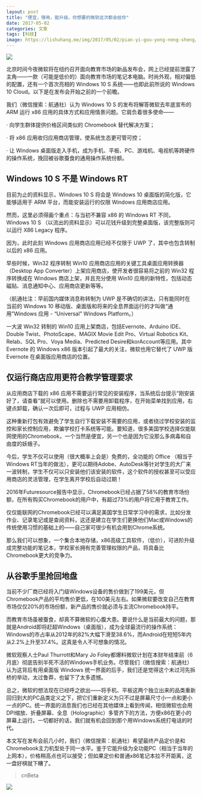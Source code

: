 ```yaml
---
layout: post
title: "便宜，够用，能升级，你想要的微软这次都会给你"
date: 2017-05-02
categories: 文章
tags: [科技]
image: https://lishuhang.me/img/2017/05/02/pian-yi-gou-yong-neng-sheng/01.jpg
---
```


![](http://mmbiz.qpic.cn/mmbiz_jpg/AdRKyBVLoHK6xoQiciccRYicNe1sGu6vgSdytI98TOD46Jag4iamDiaofvTBicweH8QdeibQ1H8ykCN3QWU37pUIErPkQ/0?wx_fmt=jpeg)

北京时间今夜微软将在纽约召开面向教育市场的新品发布会，网上已经提前泄露了主角——一款（可能是低价的）面向教育市场的笔记本电脑。时尚外观，相对偏低的配置，还有一个首次亮相的 Windows 10 S 系统——也即此前所说的 Windows 10 Cloud。以下是在发布会开始之前的一个前瞻。

我们（微信搜索：航通社）认为 Windows 10 S 的发布将解答微软去年底宣布的 ARM 运行 x86 应用的具体方式和应用情景问题。它肩负着很多使命——

· 向学生群体提供价格区间类似的 Chromebook 替代解决方案；

· 将 x86 应用收归应用商店管理，使系统生态更可管可控；

· 让 Windows 桌面版走入手机，成为手机、平板、PC、游戏机、电视机等跨硬件的操作系统，挽回被谷歌蚕食的通用操作系统份额。

## Windows 10 S 不是 Windows RT

目前为止的资料显示，Windows 10 S 将会是 Windows 10 桌面版的简化版，它能够适用于 ARM 平台，而能安装运行的仅限 Windows 应用商店应用。

然而，这里必须得画个重点：与当初不兼容 x86 的 Windows RT 不同，Windows 10 S （以流出的资料显示）可以花钱升级到完整桌面版，该完整版则可以运行 X86 Legacy 程序。

因为，此时此刻 Windows 应用商店应用已经不仅限于 UWP 了，其中也包含转制以后的 x86 应用。

早些时候，Win32 程序转制 Win10 应用商店应用的关键工具桌面应用转换器（Desktop App Converter）上架应用商店，使开发者很容易将之前的 Win32 程序转换成在 Windows 商店上架，并且充分使用 Win10 应用的新特性，包括动态磁贴、消息通知中心、应用商店更新等等。

（航通社注：早前国内媒体消息称转制为 UWP 是不确切的讲法，只有能同时在 当前的 Windows 10 移动版、桌面版和将来的全息界面运行的才叫做“通用”Windows 应用 - “Universal” Windows Platform。）

一大波 Win32 转制的 Win10 应用上架商店，包括Evernote、Arduino IDE、Double Twist、PhotoScape、MAGIX Movie Edit Pro、Virtual Robotics Kit、Relab、SQL Pro、Voya Media、Predicted Desire和korAccount等应用。其中 Evernote 的 Windows x86 版本引起了最大的关注，微软也用它替代了 UWP 版 Evernote 在桌面版应用商店的位置。

## 仅运行商店应用更符合教学管理要求

从应用商店下载的 x86 应用不需要运行常见的安装程序，当系统后台提示“刚安装好了，请查看”就可以使用。删除也不需要用卸载程序，在开始菜单找到应用，右键点卸载，确认一次后即可，过程与 UWP 应用相仿。

这种重新打包有效避免了学生自行下载安装不需要的应用，或者绕过学校安装的监控和家长控制应用，欺骗学校打卡系统等可能。要知道，很多美国学校选择仅能联网使用的Chromebook，一个当然是便宜，另一个也是因为它没那么多病毒和自由度的妖蛾子。

今后，学生不仅可以使用（很大概率上会是）免费的，全功能的 Office （相当于Windows RT当年的做法），更可以期待Adobe、AutoDesk等针对学生的大厂来一波转制，学生不仅可以只安装他们该安装的软件，这个软件的授权甚至可以受应用商店的灵活管理，在学生离开学校后自动过期！

2016年Futuresource报告中显示，Chromebook已经占据了58%的教育市场份额，在所有购买Chromebook的用户中，有超过73%的用户将它用于教育工作。

仅仅能联网的Chromebook已经可以满足美国学生日常学习中的需求，比如分发作业、记录笔记或是查阅资料，这还是建立在学生们更换他们Mac或Windows的传统使用习惯的基础上的——自己家可很少有机会用到Chrome系统。

那么我们可以想象，一个集合本地存储，x86高级工具软件，（低价），可进阶升级成完整功能的笔记本，学校家长拥有完善管理权限的产品，将具备比Chromebook更大的竞争力。

## 从谷歌手里抢回地盘

当前不少厂商已经将入门级Windows设备的售价做到了199美元，但Chromebook产品的平均售价更低，在100美元左右。如果微软要改变自己在教育市场仅仅20%的市场份额，新产品的售价就必须与主流Chromebook持平。

而教育市场虽被蚕食，却真不算微软的心腹大患。要说什么是当前最大的问题，那就是Android即将赶超Windows（桌面版），成为全球最流行的操作系统：Windows的市占率从2012年的82%大幅下滑至38.6%，而Android在短短5年内从2.2%上升至37.4%。这真是令人不可想象的情况。

微软观察人士Paul Thurrott和Mary Jo Foley都爆料微软计划在本财年结束前（6月底）彻底告别半死不活的Windows手机业务。尽管我们（微信搜索：航通社）认为这背后有用桌面版 Windows 统一界面的后手，我们还是觉得这个未过河先拆桥的举动，太过鲁莽，也留下了太多遗憾。

总之，微软的想法现在已经呼之欲出——将手机、平板这两个独立出来的品类重新回归到大的PC品类定义之下，把它们重新定义为只不过是屏幕尺寸小一点和更小一点的PC。统一界面的消息我们也已经在其他媒体上看到传闻，相信微软也会用DPI缩放、折叠屏幕、全息（Holographic）多管齐下的方法，方便x86在更小的屏幕上运行。一切都好的话，我们就有机会回到那个用Windows系统打电话的时代。

本文写在发布会前几小时，我们（微信搜索：航通社）希望最终产品定价是和Chromebook主力机型处于同一水平。鉴于它能升级为全功能PC（相当于当年的上网本），价格稍高点也可以接受；但如果定价和普通x86笔记本拉不开距离，这一盘好棋就下糟了。

> cnBeta

![](https://lishuhang.me/img/2017/05/02/pian-yi-gou-yong-neng-sheng/01.jpg)